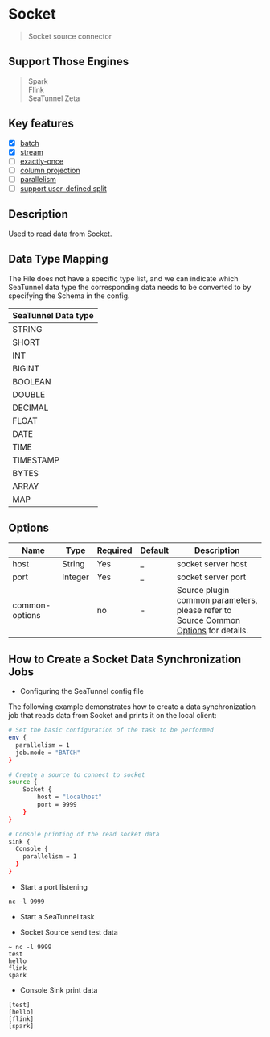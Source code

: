 # Socket

> Socket source connector

## Support Those Engines

> Spark<br/>
> Flink<br/>
> SeaTunnel Zeta<br/>

## Key features

- [x] [batch](../../concept/connector-v2-features.md)
- [x] [stream](../../concept/connector-v2-features.md)
- [ ] [exactly-once](../../concept/connector-v2-features.md)
- [ ] [column projection](../../concept/connector-v2-features.md)
- [ ] [parallelism](../../concept/connector-v2-features.md)
- [ ] [support user-defined split](../../concept/connector-v2-features.md)

## Description

Used to read data from Socket.

## Data Type Mapping

The File does not have a specific type list, and we can indicate which SeaTunnel data type the corresponding data needs to be converted to by specifying the Schema in the config.

| SeaTunnel Data type |
|---------------------|
| STRING              |
| SHORT               |
| INT                 |
| BIGINT              |
| BOOLEAN             |
| DOUBLE              |
| DECIMAL             |
| FLOAT               |
| DATE                |
| TIME                |
| TIMESTAMP           |
| BYTES               |
| ARRAY               |
| MAP                 |

## Options

|      Name      |  Type   | Required | Default |                                                    Description                                                     |
|----------------|---------|----------|---------|--------------------------------------------------------------------------------------------------------------------|
| host           | String  | Yes      | _       | socket server host                                                                                                 |
| port           | Integer | Yes      | _       | socket server port                                                                                                 |
| common-options |         | no       | -       | Source plugin common parameters, please refer to [Source Common Options](../source-common-options.md) for details. |

## How to Create a Socket Data Synchronization Jobs

* Configuring the SeaTunnel config file

The following example demonstrates how to create a data synchronization job that reads data from Socket and prints it on the local client:

```bash
# Set the basic configuration of the task to be performed
env {
  parallelism = 1
  job.mode = "BATCH"
}

# Create a source to connect to socket
source {
    Socket {
        host = "localhost"
        port = 9999
    }
}

# Console printing of the read socket data
sink {
  Console {
    parallelism = 1
  }
}
```

* Start a port listening

```shell
nc -l 9999
```

* Start a SeaTunnel task

* Socket Source send test data

```text
~ nc -l 9999
test
hello
flink
spark
```

* Console Sink print data

```text
[test]
[hello]
[flink]
[spark]
```

